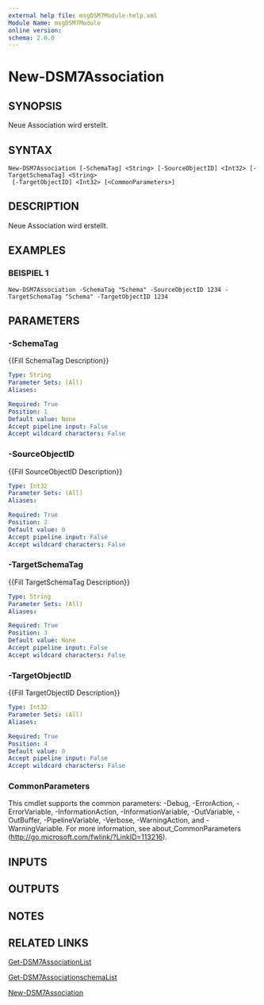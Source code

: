 ```yaml
---
external help file: msgDSM7Module-help.xml
Module Name: msgDSM7Module
online version:
schema: 2.0.0
---
```


# New-DSM7Association

## SYNOPSIS
Neue Association wird erstellt.

## SYNTAX

```
New-DSM7Association [-SchemaTag] <String> [-SourceObjectID] <Int32> [-TargetSchemaTag] <String>
 [-TargetObjectID] <Int32> [<CommonParameters>]
```

## DESCRIPTION
Neue Association wird erstellt.

## EXAMPLES

### BEISPIEL 1
```
New-DSM7Association -SchemaTag "Schema" -SourceObjectID 1234 -TargetSchemaTag "Schema" -TargetObjectID 1234
```

## PARAMETERS

### -SchemaTag
{{Fill SchemaTag Description}}

```yaml
Type: String
Parameter Sets: (All)
Aliases:

Required: True
Position: 1
Default value: None
Accept pipeline input: False
Accept wildcard characters: False
```

### -SourceObjectID
{{Fill SourceObjectID Description}}

```yaml
Type: Int32
Parameter Sets: (All)
Aliases:

Required: True
Position: 2
Default value: 0
Accept pipeline input: False
Accept wildcard characters: False
```

### -TargetSchemaTag
{{Fill TargetSchemaTag Description}}

```yaml
Type: String
Parameter Sets: (All)
Aliases:

Required: True
Position: 3
Default value: None
Accept pipeline input: False
Accept wildcard characters: False
```

### -TargetObjectID
{{Fill TargetObjectID Description}}

```yaml
Type: Int32
Parameter Sets: (All)
Aliases:

Required: True
Position: 4
Default value: 0
Accept pipeline input: False
Accept wildcard characters: False
```

### CommonParameters
This cmdlet supports the common parameters: -Debug, -ErrorAction, -ErrorVariable, -InformationAction, -InformationVariable, -OutVariable, -OutBuffer, -PipelineVariable, -Verbose, -WarningAction, and -WarningVariable.
For more information, see about_CommonParameters (http://go.microsoft.com/fwlink/?LinkID=113216).

## INPUTS

## OUTPUTS

## NOTES

## RELATED LINKS

[Get-DSM7AssociationList]()

[Get-DSM7AssociationschemaList]()

[New-DSM7Association]()

